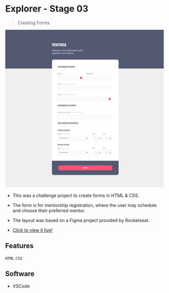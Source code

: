 # Explorer - Stage 03

> Creating Forms

![preview](./.github/preview.png)

- This was a challenge project to create forms in HTML & CSS.
- The form is for mentorship registration, where the user may schedule and choose their preferred mentor.
- The layout was based on a Figma project provided by Rocketseat.

- [Click to view it live!](https://jessicaranft.github.io/explorer-desafio-form01/)

## Features

`HTML` `CSS`

## Software

- VSCode
